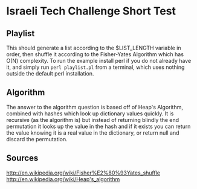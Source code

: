 Israeli Tech Challenge Short Test
=============

## Playlist

This should generate a list according to the $LIST_LENGTH variable in order, then shuffle it according to the Fisher-Yates Algorithm which has O(N) complexity. To run the example install perl if you do not already have it, and simply run `perl playlist.pl` from a terminal, which uses nothing outside the default perl installation.
 
## Algorithm

The answer to the algorithm question is based off of Heap's Algorithm, combined with hashes which look up dictionary values quickly. It is recursive (as the algorithm is) but instead of returning blindly the end permutation it looks up the value in the hash and if it exists you can return the value knowing it is a real value in the dictionary, or return null and discard the permutation.


## Sources
http://en.wikipedia.org/wiki/Fisher%E2%80%93Yates_shuffle
http://en.wikipedia.org/wiki/Heap's_algorithm
